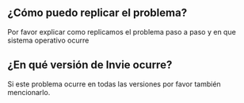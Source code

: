 ## ¿Cómo puedo replicar el problema?
Por favor explicar como replicamos el problema paso a paso y en que sistema operativo ocurre
## ¿En qué versión de Invie ocurre?
Si este problema ocurre en todas las versiones por favor también mencionarlo.
